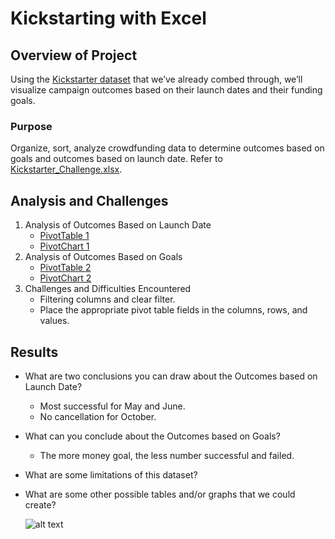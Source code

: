 # Kickstarting with Excel

## Overview of Project
Using the [Kickstarter dataset](../main/data-1-1-3-StarterBook.xlsx) that we’ve already combed through, we’ll visualize campaign outcomes based on their launch dates and their funding goals.

### Purpose
Organize, sort, analyze crowdfunding data to determine outcomes based on goals and outcomes based on launch date. 
Refer to [Kickstarter_Challenge.xlsx](../main/Kickstarter_Challenge.xlsx).
## Analysis and Challenges
1. Analysis of Outcomes Based on Launch Date
    - [PivotTable 1](../main/Resources/PivotTable_OutcomesBasedOnLaunchDate.png)
    - [PivotChart 1](../main/Resources/Theater_Outcomes_vs_Launch.png)
2. Analysis of Outcomes Based on Goals
    - [PivotTable 2](../main/Resources/PivotTable_OutcomesBasedOnGoals.png)
    - [PivotChart 2](../main/Resources/Outcomes_vs_Goals.png)
3. Challenges and Difficulties Encountered
    - Filtering columns and clear filter.
    - Place the appropriate pivot table fields in the columns, rows, and values.

## Results

- What are two conclusions you can draw about the Outcomes based on Launch Date?
    - Most successful for May and June.
    - No cancellation for October. 

- What can you conclude about the Outcomes based on Goals?
    - The more money goal, the less number successful and failed.

- What are some limitations of this dataset?

- What are some other possible tables and/or graphs that we could create?

    ![alt text](../main/Resources/Theater_Countries_By_LauchDate.png "Theater_Countries_By_LauchDate")


